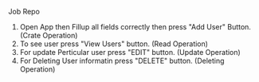 Job Repo
1. Open App then Fillup all fields correctly then press "Add User" Button.(Crate Operation)
2. To see user press "View Users" button. (Read Operation)
3. For update Perticular user press "EDIT" button. (Update Operation)
4. For Deleting User informatin press "DELETE" button. (Deleting Operation)